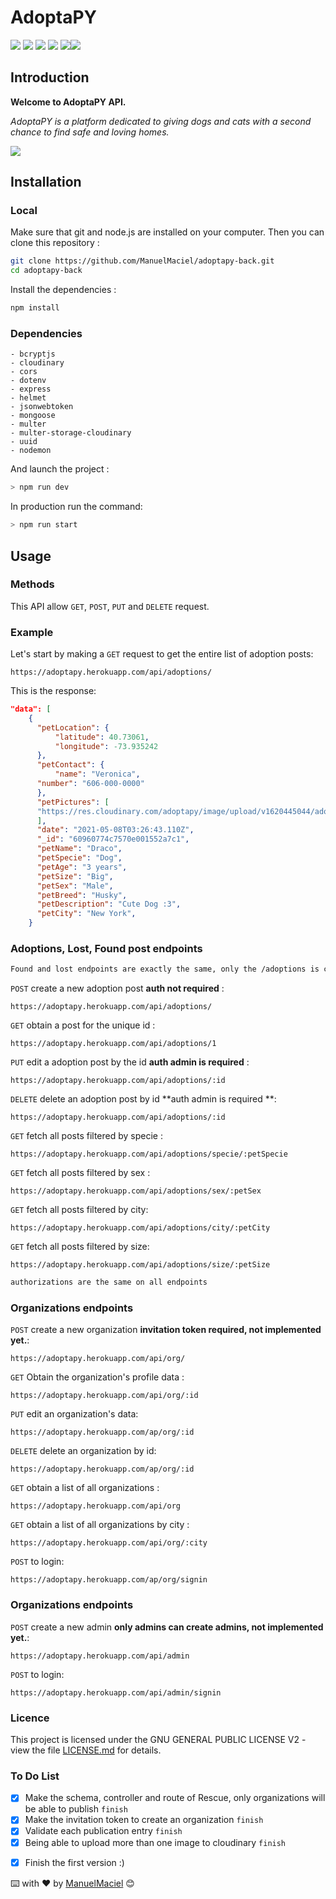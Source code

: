 # AdoptaPY

![](https://img.shields.io/badge/Ask%20me-anything-1abc9c.svg) ![](https://img.shields.io/github/license/manuelmaciel/adoptapy-back.svg) ![](https://img.shields.io/github/stars/manuelmaciel/adoptapy-back.svg) ![](https://img.shields.io/github/issues/manuelmaciel/adoptapy-back.svg) ![](https://img.shields.io/badge/Maintained%3F-yes-green.svg)![](https://img.shields.io/github/followers/manuelmaciel.svg?style=social&label=Follow&maxAge=2592000)
## Introduction

**Welcome to AdoptaPY API.**

_AdoptaPY is a platform dedicated to giving dogs and cats with a second chance to find safe and loving homes._

![](https://res.cloudinary.com/adoptapy/image/upload/v1620443346/project-img/undraw_pet_adoption_2qkw_xmv1a6.png)
## Installation

### Local

Make sure that git and node.js are installed on your computer. Then you can clone this repository :

```bash
git clone https://github.com/ManuelMaciel/adoptapy-back.git
cd adoptapy-back
```

Install the dependencies :

```bash
npm install
```
### Dependencies

```
- bcryptjs
- cloudinary
- cors
- dotenv
- express
- helmet
- jsonwebtoken
- mongoose
- multer
- multer-storage-cloudinary
- uuid
- nodemon
```

And launch the project :

```bash
> npm run dev
```

In production run the command:

```bash
> npm run start
```

## Usage

### Methods

This API allow `GET`, `POST`, `PUT` and `DELETE` request.

### Example

Let's start by making a `GET` request to get the entire list of adoption posts:

`https://adoptapy.herokuapp.com/api/adoptions/`

This is the response:

```json
"data": [
    {
      "petLocation": {
          "latitude": 40.73061,
          "longitude": -73.935242
      },
      "petContact": {
          "name": "Veronica",
	  "number": "606-000-0000"
      },
      "petPictures": [
	  "https://res.cloudinary.com/adoptapy/image/upload/v1620445044/adoptapy/bpv48apcud2u8xp4zma3.jpg"
      ],
      "date": "2021-05-08T03:26:43.110Z",
      "_id": "60960774c7570e001552a7c1",
      "petName": "Draco",
      "petSpecie": "Dog",
      "petAge": "3 years",
      "petSize": "Big",
      "petSex": "Male",
      "petBreed": "Husky",
      "petDescription": "Cute Dog :3",
      "petCity": "New York",
    }
```

### Adoptions, Lost, Found post  endpoints

```bash
Found and lost endpoints are exactly the same, only the /adoptions is changed to /lost if it is a lost endpoint, and /found if it is a found endpoint.
```

`POST` create a new adoption post **auth not required** :

`https://adoptapy.herokuapp.com/api/adoptions/`

`GET` obtain a post for the unique id :

`https://adoptapy.herokuapp.com/api/adoptions/1`

`PUT` edit a adoption post by the id **auth admin is required** :

`https://adoptapy.herokuapp.com/api/adoptions/:id`

`DELETE` delete an adoption post by id **auth admin is required **:

`https://adoptapy.herokuapp.com/api/adoptions/:id`

`GET` fetch all posts filtered by specie :

`https://adoptapy.herokuapp.com/api/adoptions/specie/:petSpecie`

`GET` fetch all posts filtered by sex :

`https://adoptapy.herokuapp.com/api/adoptions/sex/:petSex`

`GET` fetch all posts filtered by city:

`https://adoptapy.herokuapp.com/api/adoptions/city/:petCity`

`GET` fetch all posts filtered by size:

`https://adoptapy.herokuapp.com/api/adoptions/size/:petSize`

```bash
authorizations are the same on all endpoints
```

### Organizations endpoints

`POST` create a new organization **invitation token required, not implemented yet.**:

`https://adoptapy.herokuapp.com/api/org/`

`GET` Obtain the organization's profile data :

`https://adoptapy.herokuapp.com/api/org/:id`

`PUT` edit an organization's data:

`https://adoptapy.herokuapp.com/ap/org/:id`

`DELETE` delete an organization by id:

`https://adoptapy.herokuapp.com/ap/org/:id`

`GET` obtain a list of all organizations :

`https://adoptapy.herokuapp.com/api/org`

`GET` obtain a list of all organizations by city :

`https://adoptapy.herokuapp.com/api/org/:city`

`POST` to login:

`https://adoptapy.herokuapp.com/ap/org/signin`

### Organizations endpoints

`POST` create a new admin  **only admins can create admins, not implemented yet.**:

`https://adoptapy.herokuapp.com/api/admin`

`POST` to login:

`https://adoptapy.herokuapp.com/api/admin/signin`

### Licence
This project is licensed under the GNU GENERAL PUBLIC LICENSE V2 - view the file [LICENSE.md](LICENSE.md) for details.

### To Do List

- [x] Make the schema, controller and route of Rescue, only organizations will be able to publish `finish`
- [x] Make the invitation token to create an organization `finish`
- [x] Validate each publication entry `finish`
- [x] Being able to upload more than one image to cloudinary `finish`
<!-- - [ ] Make a model to gather users and give them a respective role -->
<!-- - [ ] Add a section where users will be able to delete their posts, through an admin. -->
- [x] Finish the first version :)

⌨️ with ❤️ by [ManuelMaciel](https://github.com/ManuelMaciel) 😊
